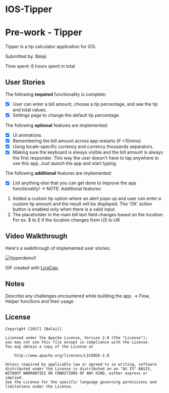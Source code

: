 # IOS-Tipper
# Pre-work - Tipper

Tipper is a tip calculator application for iOS.

Submitted by: Balaji

Time spent: 6 hours spent in total

## User Stories

The following **required** functionality is complete:

* [X] User can enter a bill amount, choose a tip percentage, and see the tip and total values.
* [X] Settings page to change the default tip percentage.

The following **optional** features are implemented:
* [X] UI animations
* [X] Remembering the bill amount across app restarts (if <10mins)
* [X] Using locale-specific currency and currency thousands separators.
* [X] Making sure the keyboard is always visible and the bill amount is always the first responder. This way the user doesn't have to tap anywhere to use this app. Just launch the app and start typing.

The following **additional** features are implemented:

- [X] List anything else that you can get done to improve the app functionality!
-> NOTE: Additional features: 
1) Added a custom tip option where an alert pops up and user can enter a custom tip amount and the result will be displayed. The 'OK' action button is enabled only when there is a valid input.
2) The placeholder in the main bill text field changes based on the location. For ex. $ to £ if the location changes from US to UK

## Video Walkthrough 

Here's a walkthrough of implemented user stories:

![tipperdemo1](https://cloud.githubusercontent.com/assets/10735641/23741798/1bedf712-045f-11e7-9e5e-14213308d81d.gif)

GIF created with [LiceCap](http://www.cockos.com/licecap/).

## Notes

Describe any challenges encountered while building the app.
-> Flow, Helper functions and their usage

## License

    Copyright [2017] [Balaji]

    Licensed under the Apache License, Version 2.0 (the "License");
    you may not use this file except in compliance with the License.
    You may obtain a copy of the License at

        http://www.apache.org/licenses/LICENSE-2.0

    Unless required by applicable law or agreed to in writing, software
    distributed under the License is distributed on an "AS IS" BASIS,
    WITHOUT WARRANTIES OR CONDITIONS OF ANY KIND, either express or implied.
    See the License for the specific language governing permissions and
    limitations under the License.
